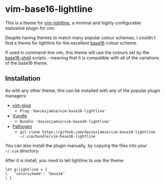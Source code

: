 vim-base16-lightline
====================

This is a theme for [vim-lightline](https://github.com/itchyny/lightline.vim),
a minimal and highly configurable statusline plugin for vim.

Despite having themes to match many popular colour schemes, I couldn't find
a theme for lightline for the excellent
[base16](https://github.com/chriskempson/base16) colour scheme.

If used in command-line vim, this theme will use the colours set by the
[base16-shell](https://github.com/chriskempson/base16-shell) scripts - meaning
that it is compatible with all of the variations of the base16 theme.

## Installation

As with any other theme, this can be installed with any of the popular plugin
managers:

 - [vim-plug](https://github.com/junegunn/vim-plug)
     - `Plug 'daviesjamie/vim-base16-lightline'`
 - [Vundle](https://github.com/VundleVim/Vundle.vim)
     - `Bundle 'daviesjamie/vim-base16-lightline'`
 - [Pathogen](https://github.com/tpope/vim-pathogen)
     - `git clone https://github.com/daviesjamie/vim-base16-lightline ~/.vim/bundle/vim-base16-lightline`

You can also install the plugin manually, by copying the files into your
`~/.vim` directory.

After it is install, you need to tell lightline to use the theme:

```VimL
let g:lightline = {
\   'colorscheme': 'base16'
\ }
```
